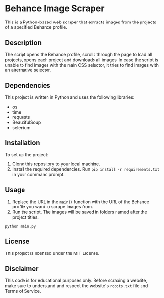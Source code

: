 # Behance Image Scraper

This is a Python-based web scraper that extracts images from the projects of a specified Behance profile.

## Description

The script opens the Behance profile, scrolls through the page to load all projects, opens each project and downloads all images. In case the script is unable to find images with the main CSS selector, it tries to find images with an alternative selector.

## Dependencies

This project is written in Python and uses the following libraries:

- os
- time
- requests
- BeautifulSoup
- selenium

## Installation

To set up the project:

1. Clone this repository to your local machine.
2. Install the required dependencies. Run `pip install -r requirements.txt` in your command prompt.

## Usage

1. Replace the URL in the `main()` function with the URL of the Behance profile you want to scrape images from.
2. Run the script. The images will be saved in folders named after the project titles.

```bash
python main.py
```

## License

This project is licensed under the MIT License.

## Disclaimer

This code is for educational purposes only. Before scraping a website, make sure to understand and respect the website's `robots.txt` file and Terms of Service.
